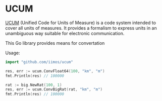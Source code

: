 # UCUM

[UCUM](https://ucum.org) (Unified Code for Units of Measure) is a code system intended to cover all units of measures.
It provides a formalism to express units in an unambiguous way suitable for electronic communication.

This Go library provides means for convertation

Usage:

```go
import "github.com/iimos/ucum"

res, err := ucum.ConvFloat64(100, "km", "m")
fmt.Println(res) // 100000

rat := big.NewRat(100, 1)
res, err := ucum.ConvBigRat(rat, "km", "m")
fmt.Println(res) // 100000
```
